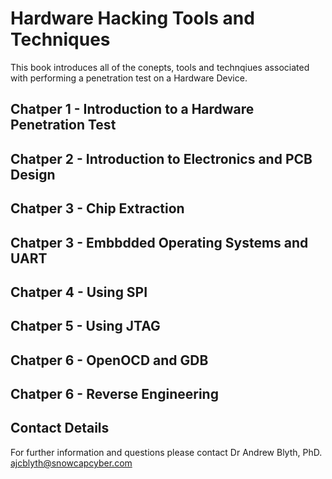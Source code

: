 # Hardware Hacking Tools and Techniques

This book introduces all of the conepts, tools and technqiues associated with performing a penetration test on a Hardware Device.

## Chatper 1 - Introduction to a Hardware Penetration Test

## Chatper 2 - Introduction to Electronics and PCB Design

## Chatper 3 - Chip Extraction

## Chatper 3 - Embbdded Operating Systems and UART

## Chatper 4 - Using SPI

## Chatper 5 - Using JTAG

## Chatper 6 - OpenOCD and GDB

## Chatper 6 - Reverse Engineering

## Contact Details
For further information and questions please contact Dr Andrew Blyth, PhD. <ajcblyth@snowcapcyber.com>

